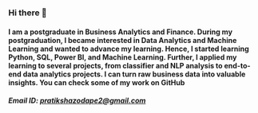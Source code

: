 ### Hi there 👋
#### I am a postgraduate in Business Analytics and Finance. During my postgraduation, I became interested in Data Analytics and Machine Learning and wanted to advance my learning. Hence, I started learning Python, SQL, Power BI, and Machine Learning. Further, I applied my learning to several projects, from classifier and NLP analysis to end-to-end data analytics projects. I can turn raw business data into valuable insights. You can check some of my work on GitHub
##### Email ID: pratikshazodape2@gmail.com
